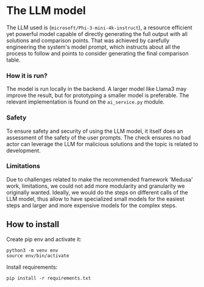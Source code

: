 # The LLM model
The LLM used is (`microsoft/Phi-3-mini-4k-instruct`), a resource efficient yet powerful model capable of directly generating the full output with all solutions and comparison points. That was achieved by carefully engineering the system's model prompt, which instructs about all the process to follow and points to consider generating the final comparison table. 

### How it is run?
The model is run locally in the backend. A larger model like Llama3 may improve the result, but for prototyping a smaller model is preferable. The relevant implementation is found on the `ai_service.py` module. 

### Safety 
To ensure safety and security of using the LLM model, it itself does an assessment of the safety of the user prompts. The check ensures no bad actor can leverage the LLM for malicious solutions and the topic is related to development.

### Limitations 
Due to challenges related to make the recommended framework 'Medusa' work, limitations, we could not add more modularity and granularity we originally wanted. Ideally, we would do the steps on different calls of the LLM model, thus allow to have specialized small models for the easiest steps and larger and more expensive models for the complex steps.

## How to install

Create pip env and activate it:
```
python3 -m venv env
source env/bin/activate
```

Install requirements:
```
pip install -r requirements.txt
```

